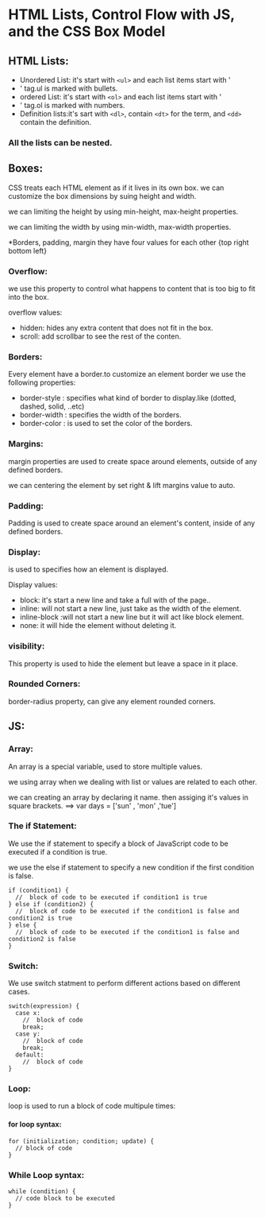 # HTML Lists, Control Flow with JS, and the CSS Box Model
## HTML Lists:
* Unordered List: it's start with `<ul>` and each list items start with  '<li>' tag.ul is marked with bullets.
* ordered List: it's start with `<ol>` and each list items start with  '<li>' tag.ol is marked with numbers.
* Definition lists:it's sart with `<dl>`, contain `<dt>` for the term, and `<dd>` contain the definition.
### All the lists can be nested.

## Boxes:
CSS treats each HTML element as if it lives in its own box. we can customize the box dimensions by suing height and width.

we can limiting the height by using min-height, max-height properties.

we can limiting the width by using min-width, max-width properties.

*Borders, padding, margin they have four values for each other {top right bottom left}

### Overflow:
we use this property to control what happens to content that is too big to fit into the box.

overflow values:
* hidden: hides any extra content that does not fit in the box.
* scroll: add scrollbar to see the rest of the conten.

### Borders:
Every element have a border.to customize an element border we use the following properties:
* border-style : specifies what kind of border to display.like (dotted, dashed, solid, ..etc)
* border-width : specifies the width of the  borders.
* border-color : is used to set the color of the  borders.
###  Margins:
margin properties are used to create space around elements, outside of any defined borders.

we can centering the element by set right & lift margins value to auto.
###  Padding:
Padding is used to create space around an element's content, inside of any defined borders.

### Display:
is used to specifies how an element is displayed. 

Display values:
* block: it's start a new line and take a full with of the page..
* inline: will not start a new line, just take as the width of the element.
* inline-block :will not start a new line but it will act like block element.
* none: it will hide the element without deleting it.

### visibility:
This property is used to hide the element but  leave a space in it place.

### Rounded Corners:
border-radius property, can give any element rounded corners.

## JS:

### Array:
An array is a special variable, used to store multiple values.

we using array when we dealing with list or values are related to each other.

we can creating an array by declaring it name. then assiging it's values in square brackets. ==> var days = ['sun' , 'mon' ,'tue']

### The if Statement:
We use the if statement to specify a block of JavaScript code to be executed if a condition is true.

we use the else if statement to specify a new condition if the first condition is false.
```
if (condition1) {
  //  block of code to be executed if condition1 is true
} else if (condition2) {
  //  block of code to be executed if the condition1 is false and condition2 is true
} else {
  //  block of code to be executed if the condition1 is false and condition2 is false
}
```
### Switch:
We use switch statment to perform different actions based on different cases.
```
switch(expression) {
  case x:
    //  block of code
    break;
  case y:
    //  block of code
    break;
  default:
    //  block of code
}
```
### Loop:
loop is used to run a block of code multipule times:
#### for loop syntax:
```
for (initialization; condition; update) {
  // block of code
}
```
### While Loop syntax:
```
while (condition) {
  // code block to be executed
}
```
